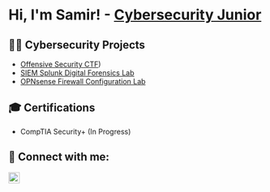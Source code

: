 <h1>Hi, I'm Samir! - <a href="www.linkedin.com/in/samir-anwar-8472ckj">Cybersecurity Junior</a> </h1>

<h2>👨‍💻 Cybersecurity Projects</h2>

- [Offensive Security CTF](https://github.com/itsamirac1e/Offensive_Security_CTF_UT-A))
- [SIEM Splunk Digital Forensics Lab](https://www.google.com)
- [OPNsense Firewall Configuration Lab](https://www.google.com)

<h2>🎓 Certifications</h2>

- CompTIA Security+ (In Progress)
  
<h2> 🤳 Connect with me:</h2>

[<img align="left" alt="JoshMadakor | LinkedIn" width="22px" src="https://cdn.jsdelivr.net/npm/simple-icons@v3/icons/linkedin.svg" />][linkedin]


[linkedin]: https://www.linkedin.com/in/samir-anwar-8472ckj

<!--
**joshmadakor1/joshmadakor1** is a ✨ _special_ ✨ repository because its `README.md` (this file) appears on your GitHub profile.

Here are some ideas to get you started:

- 🔭 I’m currently working on ...
- 🌱 I’m currently learning ...
- 👯 I’m looking to collaborate on ...
- 🤔 I’m looking for help with ...
- 💬 Ask me about ...
- 📫 How to reach me: ...
- 😄 Pronouns: ...
- ⚡ Fun fact: ...
-->
